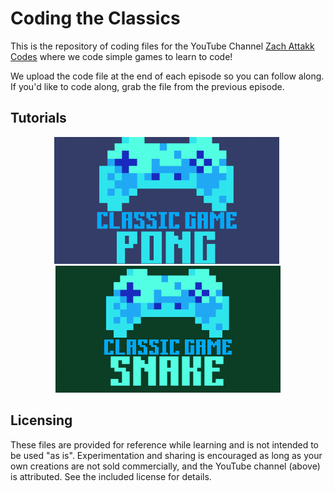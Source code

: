 # Coding the Classics

This is the repository of coding files for the YouTube Channel [Zach Attakk Codes](https://www.youtube.com/@ZachAttakkCodes) where we code simple games to learn to code!

We upload the code file at the end of each episode so you can follow along. If you'd like to code along, grab the file from the previous episode.

## Tutorials
<p align="middle">
  <a href="https://bit.ly/pong_tutorial" ><img src="/assets/pong.png" width="360" /></a>&nbsp;
  <a href="https://bit.ly/snake_tutorial" ><img src="/assets/snake.png" width="360" /></a>
</p>

## Licensing
These files are provided for reference while learning and is not intended to be used "as is". Experimentation and sharing is encouraged as long as your own creations are not sold commercially, and the YouTube channel (above) is attributed. See the included license for details.
